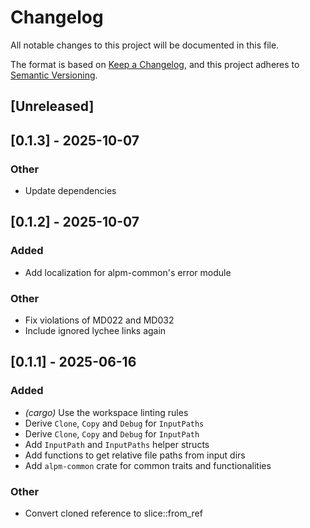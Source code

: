 # Changelog

All notable changes to this project will be documented in this file.

The format is based on [Keep a Changelog](https://keepachangelog.com/en/1.0.0/),
and this project adheres to [Semantic Versioning](https://semver.org/spec/v2.0.0.html).

## [Unreleased]

## [0.1.3] - 2025-10-07

### Other

- Update dependencies

## [0.1.2] - 2025-10-07

### Added

- Add localization for alpm-common's error module

### Other

- Fix violations of MD022 and MD032
- Include ignored lychee links again

## [0.1.1] - 2025-06-16

### Added

- *(cargo)* Use the workspace linting rules
- Derive `Clone`, `Copy` and `Debug` for `InputPaths`
- Derive `Clone`, `Copy` and `Debug` for `InputPath`
- Add `InputPath` and `InputPaths` helper structs
- Add functions to get relative file paths from input dirs
- Add `alpm-common` crate for common traits and functionalities

### Other

- Convert cloned reference to slice::from_ref
